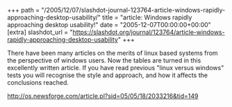 +++
path = "/2005/12/07/slashdot-journal-123764-article-windows-rapidly-approaching-desktop-usability/"
title = "article: Windows rapidly approaching desktop usability!"
date = "2005-12-07T00:00:00+00:00"
[extra]
slashdot_url = "https://slashdot.org/journal/123764/article-windows-rapidly-approaching-desktop-usability"
+++

<p>There have been many articles on the merits of linux based systems from the perspective of windows users. Now the tables are turned in this excellently written article. If you have read previous "linux versus windows" tests you will recognise the style and approach, and how it affects the conclusions reached.</p>
<p><a href="http://os.newsforge.com/article.pl?sid=05/05/18/2033216&amp;tid=149">http://os.newsforge.com/article.pl?sid=05/05/18/2033216&amp;tid=149</a></p>

